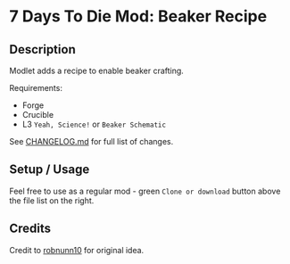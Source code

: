 # 7 Days To Die Mod: Beaker Recipe
## Description
Modlet adds a recipe to enable beaker crafting.

Requirements:
- Forge
- Crucible
- L3 `Yeah, Science!` or `Beaker Schematic`

See [CHANGELOG.md](../master/CHANGELOG.md) for full list of changes.

## Setup / Usage
Feel free to use as a regular mod - green `Clone or download` button above the file list on the right.

## Credits
Credit to [robnunn10](https://www.nexusmods.com/7daystodie/users/35645365) for original idea.
